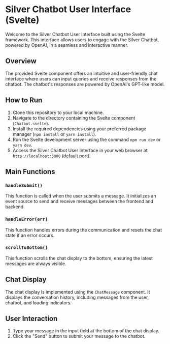 # Silver Chatbot User Interface (Svelte)

Welcome to the Silver Chatbot User Interface built using the Svelte framework. This interface allows users to engage with the Silver Chatbot, powered by OpenAI, in a seamless and interactive manner.

## Overview

The provided Svelte component offers an intuitive and user-friendly chat interface where users can input queries and receive responses from the chatbot. The chatbot's responses are powered by OpenAI's GPT-like model.

## How to Run

1. Clone this repository to your local machine.
2. Navigate to the directory containing the Svelte component (`Chatbot.svelte`).
3. Install the required dependencies using your preferred package manager (`npm install` or `yarn install`).
4. Run the Svelte development server using the command `npm run dev` or `yarn dev`.
5. Access the Silver Chatbot User Interface in your web browser at `http://localhost:5000` (default port).

## Main Functions

### `handleSubmit()`

This function is called when the user submits a message. It initializes an event source to send and receive messages between the frontend and backend.

### `handleError(err)`

This function handles errors during the communication and resets the chat state if an error occurs.

### `scrollToBottom()`

This function scrolls the chat display to the bottom, ensuring the latest messages are always visible.

## Chat Display

The chat display is implemented using the `ChatMessage` component. It displays the conversation history, including messages from the user, chatbot, and loading indicators.

## User Interaction

1. Type your message in the input field at the bottom of the chat display.
2. Click the "Send" button to submit your message to the chatbot.

